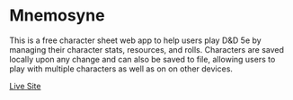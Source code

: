 # Mnemosyne

This is a free character sheet web app to help users play D&D 5e by managing their character stats, resources, and rolls. Characters are saved locally upon any change and can also be saved to file, allowing users to play with multiple characters as well as on on other devices. 

[Live Site](https://jayleverton.github.io/Mnemosyne/)
